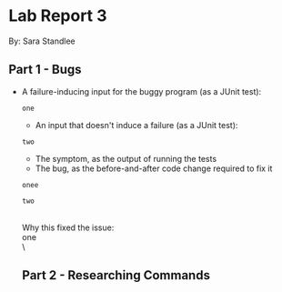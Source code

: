 # Lab Report 3
By: Sara Standlee
## Part 1 - Bugs
* A failure-inducing input for the buggy program (as a JUnit test):
  ```
  one
  ```
  * An input that doesn't induce a failure (as a JUnit test):
  ```
  two
  ```
  * The symptom, as the output of running the tests
  * The bug, as the before-and-after code change required to fix it
  ```
  onee
  ```
  ```
  two
  ```
  \
  Why this fixed the issue: \
  one
  \
  \
  ## Part 2 - Researching Commands
